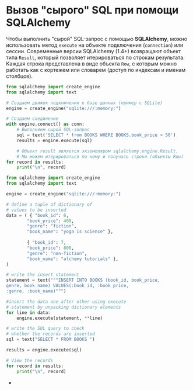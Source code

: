# Вызов "сырого" SQL при помощи SQLAlchemy

Чтобы выполнить "сырой" SQL-запрос с помощью **SQLAlchemy**, можно использовать метод ```execute``` на объекте
подключения (```connection```) или сессии. Современные версии SQLAlchemy (1.4+) возвращают объект типа ```Result```,
который позволяет итерироваться по строкам результата. Каждая строка представлена в виде объекта ```Row```, с которым
можно работать как с кортежем или словарем (доступ по индексам и именам столбцов).

```python
from sqlalchemy import create_engine
from sqlalchemy import text 

# Создаем движок подключения к базе данных (пример с SQLite)
engine = create_engine("sqlite:///:memory:")

# Создаем соединение
with engine.connect() as conn:
    # Выполняем сырой SQL-запрос
    sql = text('SELECT * from BOOKS WHERE BOOKS.book_price > 50') 
    results = engine.execute(sql) 

    # Объект result является экземпляром sqlalchemy.engine.Result.
    # Мы можем итерироваться по нему и получать строки (объекты Row)
for record in results: 
    print("\n", record) 
```

```python
from sqlalchemy import create_engine
from sqlalchemy import text 

engine = create_engine("sqlite:///:memory:")

# define a tuple of dictionary of 
# values to be inserted 
data = ( { "book_id": 6, 
		"book_price": 400, 
		"genre": "fiction", 
		"book_name": "yoga is science" }, 
		
		{ "book_id": 7, 
		"book_price": 800, 
		"genre": "non-fiction", 
		"book_name": "alchemy tutorials" }, 
) 

# write the insert statement 
statement = text("""INSERT INTO BOOKS (book_id, book_price, 
genre, book_name) VALUES(:book_id, :book_price, 
:genre, :book_name)""") 

#insert the data one after other using execute 
# statement by unpacking dictionary elements 
for line in data: 
	engine.execute(statement, **line) 

# write the SQL query to check 
# whether the records are inserted 
sql = text("SELECT * FROM BOOKS ") 

results = engine.execute(sql) 

# View the records 
for record in results: 
	print("\n", record)
```
-